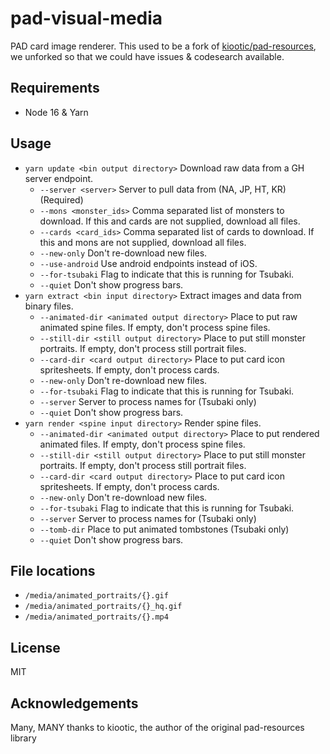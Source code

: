 pad-visual-media
=============
PAD card image renderer. This used to be a fork of [kiootic/pad-resources](https://github.com/kiootic/pad-resources), we unforked so that we could have issues & codesearch available.

Requirements
-----------
- Node 16 & Yarn

Usage
-----
* `yarn update <bin output directory>` Download raw data from a GH server endpoint.
  * `--server <server>` Server to pull data from (NA, JP, HT, KR) (Required)
  * `--mons <monster_ids>` Comma separated list of monsters to download.  If this and cards are not supplied, download all files.
  * `--cards <card_ids>` Comma separated list of cards to download.  If this and mons are not supplied, download all files.
  * `--new-only` Don't re-download new files.
  * `--use-android` Use android endpoints instead of iOS.
  * `--for-tsubaki` Flag to indicate that this is running for Tsubaki.
  * `--quiet` Don't show progress bars.
* `yarn extract <bin input directory>` Extract images and data from binary files.
  * `--animated-dir <animated output directory>` Place to put raw animated spine files.  If empty, don't process spine files.
  * `--still-dir <still output directory>` Place to put still monster portraits.  If empty, don't process still portrait files.   
  * `--card-dir <card output directory>` Place to put card icon spritesheets.  If empty, don't process cards.   
  * `--new-only` Don't re-download new files.
  * `--for-tsubaki` Flag to indicate that this is running for Tsubaki.
  * `--server` Server to process names for (Tsubaki only)
  * `--quiet` Don't show progress bars.
* `yarn render <spine input directory>` Render spine files.
  * `--animated-dir <animated output directory>` Place to put rendered animated files.  If empty, don't process spine files.
  * `--still-dir <still output directory>` Place to put still monster portraits.  If empty, don't process still portrait files.   
  * `--card-dir <card output directory>` Place to put card icon spritesheets.  If empty, don't process cards.   
  * `--new-only` Don't re-download new files.
  * `--for-tsubaki` Flag to indicate that this is running for Tsubaki.
  * `--server` Server to process names for (Tsubaki only)
  * `--tomb-dir` Place to put animated tombstones (Tsubaki only)
  * `--quiet` Don't show progress bars.

File locations
---------

* `/media/animated_portraits/{}.gif`
* `/media/animated_portraits/{}_hq.gif`
* `/media/animated_portraits/{}.mp4`

License
-------
MIT

Acknowledgements
-------
Many, MANY thanks to kiootic, the author of the original pad-resources library
